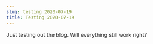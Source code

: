 ```yaml
---
slug: testing 2020-07-19
title: Testing 2020-07-19
---
```

Just testing out the blog. Will everything still work right?